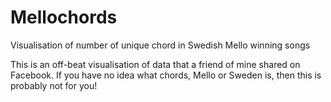 # Mellochords
Visualisation of number of unique chord in Swedish Mello winning songs

This is an off-beat visualisation of data that a friend of mine shared on Facebook.
If you have no idea what chords, Mello or Sweden is, then this is probably not for you!
